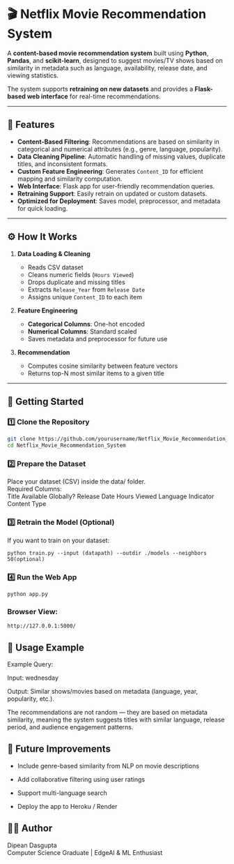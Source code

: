 # 🎬 Netflix Movie Recommendation System

A **content-based movie recommendation system** built using **Python**, **Pandas**, and **scikit-learn**, designed to suggest movies/TV shows based on similarity in metadata such as language, availability, release date, and viewing statistics.  

The system supports **retraining on new datasets** and provides a **Flask-based web interface** for real-time recommendations.

---

## 📌 Features

- **Content-Based Filtering**: Recommendations are based on similarity in categorical and numerical attributes (e.g., genre, language, popularity).
- **Data Cleaning Pipeline**: Automatic handling of missing values, duplicate titles, and inconsistent formats.
- **Custom Feature Engineering**: Generates `Content_ID` for efficient mapping and similarity computation.
- **Web Interface**: Flask app for user-friendly recommendation queries.
- **Retraining Support**: Easily retrain on updated or custom datasets.
- **Optimized for Deployment**: Saves model, preprocessor, and metadata for quick loading.

---

## ⚙️ How It Works

1. **Data Loading & Cleaning**  
   - Reads CSV dataset  
   - Cleans numeric fields (`Hours Viewed`)  
   - Drops duplicate and missing titles  
   - Extracts `Release_Year` from `Release Date`  
   - Assigns unique `Content_ID` to each item  

2. **Feature Engineering**  
   - **Categorical Columns**: One-hot encoded  
   - **Numerical Columns**: Standard scaled  
   - Saves metadata and preprocessor for future use  

3. **Recommendation**  
   - Computes cosine similarity between feature vectors  
   - Returns top-N most similar items to a given title  

---

## 🚀 Getting Started

### 1️⃣ Clone the Repository
```bash
git clone https://github.com/yourusername/Netflix_Movie_Recommendation_System.git
cd Netflix_Movie_Recommendation_System
```
### 2️⃣ Prepare the Dataset
Place your dataset (CSV) inside the data/ folder.<br>
Required Columns:<br>
Title Available Globally? Release Date  Hours Viewed  Language Indicator  Content Type
### 3️⃣ Retrain the Model (Optional)  
If you want to train on your dataset:<br>
```
python train.py --input (datapath) --outdir ./models --neighbors 50(optional)

```
### 4️⃣  Run the Web App
```
python app.py

```
### Browser View:
```
http://127.0.0.1:5000/

```

## 🎯 Usage Example

Example Query:<br>

Input: wednesday<br>

Output: Similar shows/movies based on metadata (language, year, popularity, etc.).<br>

The recommendations are not random — they are based on metadata similarity, meaning the system suggests titles with similar language, release period, and audience engagement patterns.

## 🔮 Future Improvements

- Include genre-based similarity from NLP on movie descriptions

- Add collaborative filtering using user ratings

- Support multi-language search

- Deploy the app to Heroku / Render

## 👨‍💻 Author

Dipean Dasgupta<br>
Computer Science Graduate | EdgeAI & ML Enthusiast
